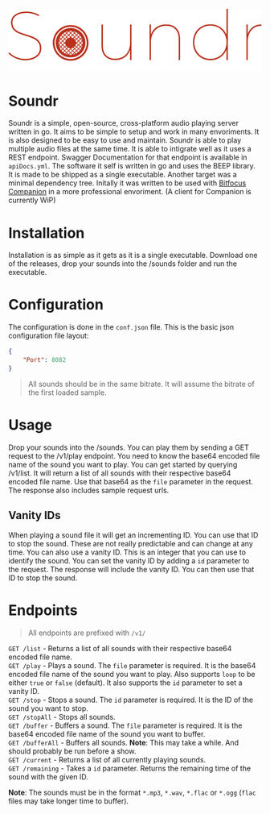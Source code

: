 ![Soundr Logo](/resources/logo.svg "Soundr Logo")

# Soundr
Soundr is a simple, open-source, cross-platform audio playing server written in go.
It aims to be simple to setup and work in many envoriments. It is also designed to be
easy to use and maintain. 
Soundr is able to play multiple audio files at the same time. It is able to intigrate well as it uses a REST endpoint.
Swagger Documentation for that endpoint is available in `apiDocs.yml`.
The software it self is written in go and uses the BEEP library. It is made to be shipped as a single executable.
Another target was a minimal dependency tree.
Initally it was written to be used with [Bitfocus Companion](https://bitfocus.io/companion) in a more professional envoriment. (A client for Companion is currently WiP)

# Installation
Installation is as simple as it gets as it is a single executable.
Download one of the releases, drop your sounds into the /sounds folder and run the executable.

# Configuration
The configuration is done in the `conf.json` file.
This is the basic json configuration file layout:
```json
{
    "Port": 8082
}
```

> All sounds should be in the same bitrate. It will assume the bitrate of the first loaded sample.

# Usage
Drop your sounds into the /sounds. You can play them by sending a GET request to the /v1/play endpoint.
You need to know the base64 encoded file name of the sound you want to play. You can get started by querying /v1/list. It will return a list of all sounds with their respective base64 encoded file name.
Use that base64 as the `file` parameter in the request. The response also includes sample request urls.

## Vanity IDs
When playing a sound file it will get an incrementing ID. You can use that ID to stop the sound. These are not really predictable and can change at any time. You can also use a vanity ID. This is an integer that you can use to identify the sound. You can set the vanity ID by adding a `id` parameter to the request. The response will include the vanity ID. You can then use that ID to stop the sound.

# Endpoints
> All endpoints are prefixed with `/v1/`

`GET /list` - Returns a list of all sounds with their respective base64 encoded file name. <br>
`GET /play` - Plays a sound. The `file` parameter is required. It is the base64 encoded file name of the sound you want to play. Also supports `loop` to be either `true` or `false` (default). It also supports the `id` parameter to set a vanity ID.<br>
`GET /stop` - Stops a sound. The `id` parameter is required. It is the ID of the sound you want to stop.<br>
`GET /stopAll` - Stops all sounds.<br>
`GET /buffer` - Buffers a sound. The `file` parameter is required. It is the base64 encoded file name of the sound you want to buffer.<br>
`GET /bufferAll` - Buffers all sounds. **Note**: This may take a while. And should probably be run before a show.<br>
`GET /current` - Returns a list of all currently playing sounds.<br>
`GET /remaining` - Takes a `id` parameter. Returns the remaining time of the sound with the given ID.<br>

**Note**: The sounds must be in the format `*.mp3`, `*.wav`, `*.flac` or `*.ogg` (`flac` files may take longer time to buffer).
